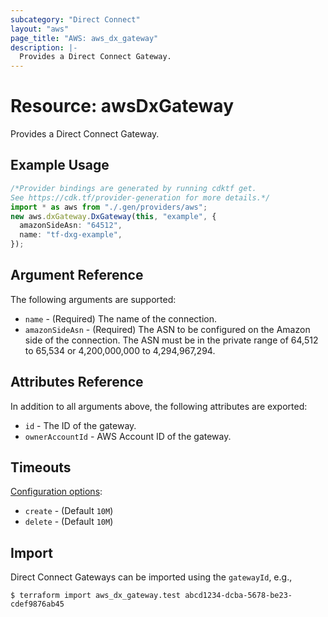 ```yaml
---
subcategory: "Direct Connect"
layout: "aws"
page_title: "AWS: aws_dx_gateway"
description: |-
  Provides a Direct Connect Gateway.
---
```


# Resource: awsDxGateway

Provides a Direct Connect Gateway.

## Example Usage

```typescript
/*Provider bindings are generated by running cdktf get.
See https://cdk.tf/provider-generation for more details.*/
import * as aws from "./.gen/providers/aws";
new aws.dxGateway.DxGateway(this, "example", {
  amazonSideAsn: "64512",
  name: "tf-dxg-example",
});

```

## Argument Reference

The following arguments are supported:

* `name` - (Required) The name of the connection.
* `amazonSideAsn` - (Required) The ASN to be configured on the Amazon side of the connection. The ASN must be in the private range of 64,512 to 65,534 or 4,200,000,000 to 4,294,967,294.

## Attributes Reference

In addition to all arguments above, the following attributes are exported:

* `id` - The ID of the gateway.
* `ownerAccountId` - AWS Account ID of the gateway.

## Timeouts

[Configuration options](https://developer.hashicorp.com/terraform/language/resources/syntax#operation-timeouts):

* `create` - (Default `10M`)
* `delete` - (Default `10M`)

## Import

Direct Connect Gateways can be imported using the `gatewayId`, e.g.,

```console
$ terraform import aws_dx_gateway.test abcd1234-dcba-5678-be23-cdef9876ab45
```
